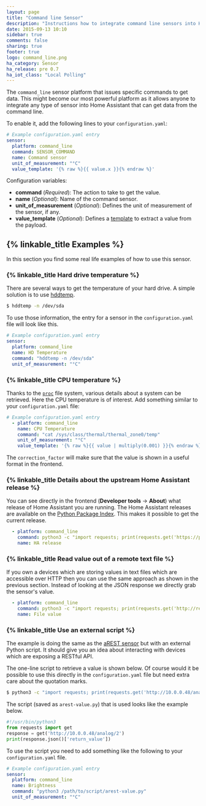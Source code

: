 ```yaml
---
layout: page
title: "Command line Sensor"
description: "Instructions how to integrate command line sensors into Home Assistant."
date: 2015-09-13 10:10
sidebar: true
comments: false
sharing: true
footer: true
logo: command_line.png
ha_category: Sensor
ha_release: pre 0.7
ha_iot_class: "Local Polling"
---
```



The `command_line` sensor platform that issues specific commands to get data. This might become our most powerful platform as it allows anyone to integrate any type of sensor into Home Assistant that can get data from the command line.

To enable it, add the following lines to your `configuration.yaml`:

```yaml
# Example configuration.yaml entry
sensor:
  platform: command_line
  command: SENSOR_COMMAND
  name: Command sensor
  unit_of_measurement: "°C"
  value_template: '{% raw %}{{ value.x }}{% endraw %}'
```

Configuration variables:

- **command** (*Required*): The action to take to get the value.
- **name** (*Optional*): Name of the command sensor.
- **unit_of_measurement** (*Optional*): Defines the unit of measurement of the sensor, if any.
- **value_template** (*Optional*): Defines a [template](/topics/templating/) to extract a value from the payload.

## {% linkable_title Examples %}

In this section you find some real life examples of how to use this sensor.

### {% linkable_title Hard drive temperature %}

There are several ways to get the temperature of your hard drive. A simple solution is to use [hddtemp](https://savannah.nongnu.org/projects/hddtemp/).

```bash
$ hddtemp -n /dev/sda
```

To use those information, the entry for a sensor in the `configuration.yaml` file will look like this.

```yaml
# Example configuration.yaml entry
sensor:
  platform: command_line
  name: HD Temperature
  command: "hddtemp -n /dev/sda"
  unit_of_measurement: "°C"
```

### {% linkable_title CPU temperature %}

Thanks to the [`proc`](https://en.wikipedia.org/wiki/Procfs) file system, various details about a system can be retrieved. Here the CPU temperature is of interest. Add something similar to your `configuration.yaml` file:

```yaml
# Example configuration.yaml entry
  - platform: command_line
    name: CPU Temperature
    command: "cat /sys/class/thermal/thermal_zone0/temp"
    unit_of_measurement: "°C"
    value_template: '{% raw %}{{ value | multiply(0.001) }}{% endraw %}'
```

The `correction_factor` will make sure that the value is shown in a useful format in the frontend.


### {% linkable_title Details about the upstream Home Assistant release %}

You can see directly in the frontend (**Developer tools** -> **About**) what release of Home Assistant you are running. The Home Assistant releases are available on the [Python Package Index](https://pypi.python.org/pypi). This makes it possible to get the current release.

```yaml
  - platform: command_line
    command: python3 -c "import requests; print(requests.get('https://pypi.python.org/pypi/homeassistant/json').json()['info']['version'])"
    name: HA release
```

### {% linkable_title Read value out of a remote text file %}

If you own a devices which are storing values in text files which are accessible over HTTP then you can use the same approach as shown in the previous section. Instead of looking at the JSON response we directly grab the sensor's value. 

```yaml
  - platform: command_line
    command: python3 -c "import requests; print(requests.get('http://remote-host/sensor_data.txt').text)"
    name: File value
```

### {% linkable_title Use an external script %}

The example is doing the same as the [aREST sensor](/components/sensor.arest/) but with an external Python script. It should give you an idea about interacting with devices which are exposing a RESTful API.

The one-line script to retrieve a value is shown below. Of course would it be possible to use this directly in the `configuration.yaml` file but need extra care about the quotation marks.

```bash
$ python3 -c "import requests; print(requests.get('http://10.0.0.48/analog/2').json()['return_value'])"
```

The script (saved as `arest-value.py`) that is used looks like the example below.

```python
#!/usr/bin/python3
from requests import get
response = get('http://10.0.0.48/analog/2')
print(response.json()['return_value'])
```

To use the script you need to add something like the following to your `configuration.yaml` file.

```yaml
# Example configuration.yaml entry
sensor:
  platform: command_line
  name: Brightness
  command: "python3 /path/to/script/arest-value.py"
  unit_of_measurement: "°C"
```

